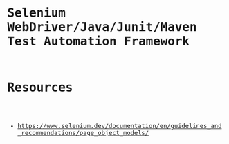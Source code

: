 <body data-new-gr-c-s-check-loaded="14.1087.0" data-gr-ext-installed=""><pre style="word-wrap: break-word; white-space: pre-wrap;">

# Selenium WebDriver/Java/Junit/Maven Test Automation Framework

# Resources

- https://www.selenium.dev/documentation/en/guidelines_and_recommendations/page_object_models/
</pre></body>
